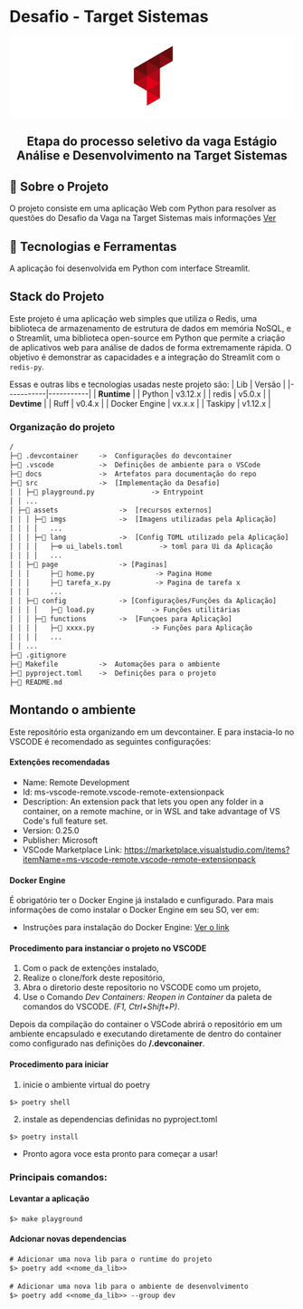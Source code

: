 
# Desafio - Target Sistemas

<div align="center" style="background-color: white; padding: 10px;">
  <img src="docs/logo.png" alt="Logo Target" height="120px"/>
</div>
<h2 align="center"> Etapa do processo seletivo da vaga Estágio Análise e Desenvolvimento na Target Sistemas </h2>



## 📖 Sobre o Projeto
O projeto consiste em uma aplicação Web com Python para resolver as questões do Desafio da Vaga na Target Sistemas mais informações [Ver](docs/Desafio.md)


## 🚀 Tecnologias e Ferramentas

A aplicação foi desenvolvida em Python com interface Streamlit.

## Stack do Projeto

Este projeto é uma aplicação web simples que utiliza o Redis, uma biblioteca de armazenamento de estrutura de dados em memória NoSQL, e o Streamlit, uma biblioteca open-source em Python que permite a criação de aplicativos web para análise de dados de forma extremamente rápida. O objetivo é demonstrar as capacidades e a integração do Streamlit com o `redis-py`.

Essas e outras libs e tecnologias usadas neste projeto são:
|  Lib      | Versão    |
|-----------|-----------|
| **Runtime**           |
| Python    | v3.12.x   |
| redis     | v5.0.x    |
| **Devtime**           |
| Ruff                          | v0.4.x    |
| Docker Engine                 | vx.x.x    |
| Taskipy                       | v1.12.x   |

### Organização do projeto
```
/
├─📁 .devcontainer     ->  Configurações do devcontainer
├─📁 .vscode           ->  Definições de ambiente para o VSCode
├─📁 docs              ->  Artefatos para documentação do repo
├─📁 src               ->  [Implementação da Desafio]
│ │ ├─🐍 playground.py              -> Entrypoint
│ │ ...
│ ├─📁 assets               ->  [recursos externos]
│ │ │ ├─📁 imgs             ->  [Imagens utilizadas pela Aplicação]
│ │ │ │   ...
│ │ │ ├─📁 lang             ->  [Config TOML utilizado pela Aplicação]
│ │ │ │   ├─⚙️ ui_labels.toml         -> toml para Ui da Aplicação
│ │ │ │   ...
│ │ ├─📁 page               -> [Paginas]
│ │ │     ├─🐍 home.py               -> Pagina Home
│ │ │     ├─🐍 tarefa_x.py           -> Pagina de tarefa x
│ │ │     ...
│ │ ├─📁 config             -> [Configurações/Funções da Aplicação]
│ │ │ │   ├─🐍 load.py              -> Funções utilitárias
│ │ │ ├─📁 functions        ->  [Funçoes para Aplicação]
│ │ │ │   ├─🐍 xxxx.py              -> Funções para Aplicação
│ │ │ │   ...
│ │ ...
├─📄 .gitignore
├─📄 Makefile          ->  Automações para o ambiente
├─📄 pyproject.toml    ->  Definições para o projeto
├─📄 README.md

```

## Montando o ambiente

Este repositório esta organizando em um devcontainer.
E para instacia-lo no VSCODE é recomendado as seguintes configurações:

#### Extenções recomendadas

- Name: Remote Development
- Id: ms-vscode-remote.vscode-remote-extensionpack
- Description: An extension pack that lets you open any folder in a container, on a remote machine, or in WSL and take advantage of VS Code's full feature set.
- Version: 0.25.0
- Publisher: Microsoft
- VSCode Marketplace Link: https://marketplace.visualstudio.com/items?itemName=ms-vscode-remote.vscode-remote-extensionpack

#### Docker Engine

É obrigatório ter o Docker Engine já instalado e cunfigurado. Para mais informações de como instalar o Docker Engine em seu SO, ver em:

- Instruções para instalação do Docker Engine: [Ver o link](https://docs.docker.com/engine/install/)

#### Procedimento para instanciar o projeto no VSCODE
1. Com o pack de extenções instalado,
1. Realize o clone/fork deste repositório,
1. Abra o diretorio deste repositorio no VSCODE como um projeto,
1. Use o Comando _Dev Containers: Reopen in Container_ da paleta de comandos do VSCODE. _(F1, Ctrl+Shift+P)_.

Depois da compilação do container o VSCode abrirá o repositório em um ambiente encapsulado e executando diretamente de dentro do container como configurado nas definições do **/.devconainer**.

#### Procedimento para iniciar
1. inicie o ambiente virtual do poetry
```
$> poetry shell
```
2. instale as dependencias definidas no pyproject.toml
```
$> poetry install
```
- Pronto agora voce esta pronto para começar a usar!


### Principais comandos:

#### Levantar a aplicação
```
$> make playground
```

#### Adcionar novas dependencias
```
# Adicionar uma nova lib para o runtime do projeto
$> poetry add <<nome_da_lib>>

# Adicionar uma nova lib para o ambiente de desenvolvimento
$> poetry add <<nome_da_lib>> --group dev
```
